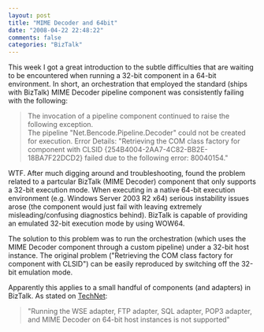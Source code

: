 ```yaml
---
layout: post
title: "MIME Decoder and 64bit"
date: "2008-04-22 22:48:22"
comments: false
categories: "BizTalk"
---
```


This week I got a great introduction to the subtle difficulties that are waiting to be encountered when running a 32-bit component in a 64-bit environment. In short, an orchestration that employed the standard (ships with BizTalk) MIME Decoder pipeline component was consistently failing with the following:

> The invocation of a pipeline component continued to raise the following exception.<br />
> The pipeline "Net.Bencode.Pipeline.Decoder" could not be created for execution. Error Details: "Retrieving the COM class factory for component with CLSID {254B4004-2AA7-4C82-BB2E-18BA7F22DCD2} failed due to the following error: 80040154."

WTF. After much digging around and troubleshooting, found the problem related to a partcular BizTalk (MIME Decoder) component that only supports a 32-bit execution mode. When executing in a native 64-bit execution environment (e.g. Windows Server 2003 R2 x64) serious instability issues arose (the component would just fail with leaving extremely misleading/confusing diagnostics behind). BizTalk is capable of providing an emulated 32-bit execution mode by using WOW64.

The solution to this problem was to run the orchestration (which uses the MIME Decoder component through a custom pipeline) under a 32-bit host instance. The original problem ("Retrieving the COM class factory for component with CLSID") can be easily reproduced by switching off the 32-bit emulation mode.

Apparently this applies to a small handful of components (and adapters) in BizTalk. As stated on [TechNet](http://technet.microsoft.com/en-us/library/aa560166.aspx):

> "Running the WSE adapter, FTP adapter, SQL adapter, POP3 adapter, and MIME Decoder on 64-bit host instances is not supported"

